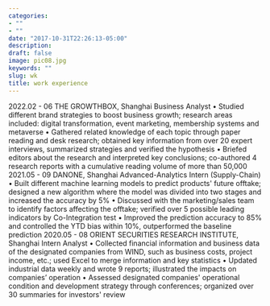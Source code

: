 ```yaml
---
categories:
- ""
- ""
date: "2017-10-31T22:26:13-05:00"
description: 
draft: false
image: pic08.jpg
keywords: ""
slug: wk
title: work experience
---
```

2022.02 - 06 THE GROWTHBOX, Shanghai
Business Analyst
• Studied different brand strategies to boost business growth; research areas included: digital 
transformation, event marketing, membership systems and metaverse
• Gathered related knowledge of each topic through paper reading and desk research; obtained key 
information from over 20 expert interviews, summarized strategies and verified the hypothesis
• Briefed editors about the research and interpreted key conclusions; co-authored 4 research reports with 
a cumulative reading volume of more than 50,000
2021.05 - 09 DANONE, Shanghai
Advanced-Analytics Intern (Supply-Chain)
• Built different machine learning models to predict products' future offtake; designed a new algorithm 
where the model was divided into two stages and increased the accuracy by 5%
• Discussed with the marketing/sales team to identify factors affecting the offtake; verified over 5 possible 
leading indicators by Co-Integration test
• Improved the prediction accuracy to 85% and controlled the YTD bias within 10%, outperformed the 
baseline prediction
2020.05 - 08 ORIENT SECURITIES RESEARCH INSTITUTE, Shanghai
Intern Analyst
• Collected financial information and business data of the designated companies from WIND, such as 
business costs, project income, etc.; used Excel to merge information and key statistics
• Updated industrial data weekly and wrote 9 reports; illustrated the impacts on companies’ operation
• Assessed designated companies' operational condition and development strategy through conferences; 
organized over 30 summaries for investors' review